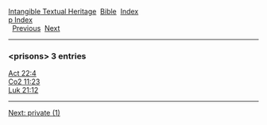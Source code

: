 [Intangible Textual Heritage](../../index)  [Bible](../index) 
[Index](index)   
[p Index](_p_)  
  [Previous](c08847)  [Next](c08849) 

------------------------------------------------------------------------

### &lt;prisons&gt; 3 entries

[Act 22:4](../kjv/act022.htm#004)  
[Co2 11:23](../kjv/co2011.htm#023)  
[Luk 21:12](../kjv/luk021.htm#012)  

------------------------------------------------------------------------

[Next: private (1)](c08849)
